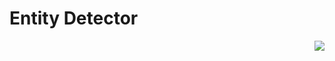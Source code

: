# Entity Detector

<!-- [[/images/renders/EntityDetectorRender.png | Entity Detector Block Render]] -->

<img src="../docs/images/renderEntityDetectorRender.png" align="right">
